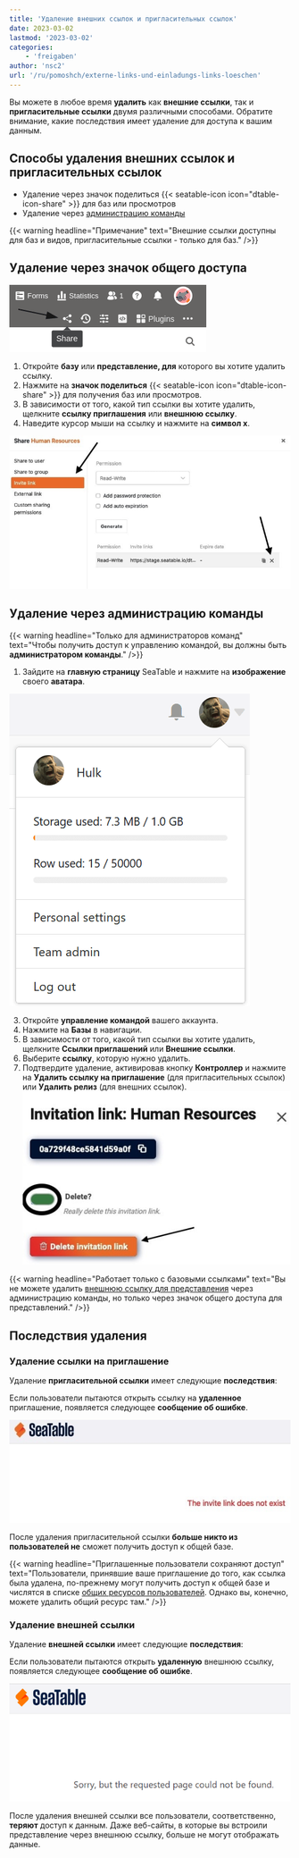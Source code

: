 ```yaml
---
title: 'Удаление внешних ссылок и пригласительных ссылок'
date: 2023-03-02
lastmod: '2023-03-02'
categories:
    - 'freigaben'
author: 'nsc2'
url: '/ru/pomoshch/externe-links-und-einladungs-links-loeschen'
---
```


Вы можете в любое время **удалить** как **внешние ссылки**, так и **пригласительные ссылки** двумя различными способами. Обратите внимание, какие последствия имеет удаление для доступа к вашим данным.

## Способы удаления внешних ссылок и пригласительных ссылок

- Удаление через значок поделиться {{< seatable-icon icon="dtable-icon-share" >}} для баз или просмотров
- Удаление через [администрацию команды](https://seatable.io/ru/docs/teamverwaltung-abonnement/die-funktionen-der-teamverwaltung-in-der-uebersicht/)

{{< warning  headline="Примечание"  text="Внешние ссылки доступны для баз и видов, пригласительные ссылки - только для баз." />}}

## Удаление через значок общего доступа

![Нажмите на значок поделиться в таблице](images/share-single-tablesheets-from-the-base-options.png)

1. Откройте **базу** или **представление, для** которого вы хотите удалить ссылку.
2. Нажмите на **значок поделиться** {{< seatable-icon icon="dtable-icon-share" >}} для получения баз или просмотров.
3. В зависимости от того, какой тип ссылки вы хотите удалить, щелкните **ссылку приглашения** или **внешнюю ссылку**.
4. Наведите курсор мыши на ссылку и нажмите на **символ x**.

![Удаление внешних ссылок и ссылок-приглашений](images/delete-invitation-and-external-links.jpg)

## Удаление через администрацию команды

{{< warning  headline="Только для администраторов команд"  text="Чтобы получить доступ к управлению командой, вы должны быть **администратором команды**." />}}

1. Зайдите на **главную страницу** SeaTable и нажмите на **изображение** своего **аватара**.

![Доступ к руководству команды](images/Zugriff-auf-die-Teamverwaltung.png)

3. Откройте **управление командой** вашего аккаунта.
4. Нажмите на **Базы** в навигации.
5. В зависимости от того, какой тип ссылки вы хотите удалить, щелкните **Ссылки приглашений** или **Внешние ссылки**.
6. Выберите **ссылку**, которую нужно удалить.
7. Подтвердите удаление, активировав кнопку **Контроллер** и нажмите на **Удалить ссылку на приглашение** (для пригласительных ссылок) или **Удалить релиз** (для внешних ссылок).  
   ![Подтвердите удаление](images/confirm-delete-invitation-and-external-links-way2.jpg)

{{< warning  headline="Работает только с базовыми ссылками"  text="Вы не можете удалить [внешнюю ссылку для представления](https://seatable.io/ru/docs/freigaben/externen-link-fuer-eine-ansicht-erstellen/) через администрацию команды, но только через значок общего доступа для представлений." />}}

## Последствия удаления

### Удаление ссылки на приглашение

Удаление **пригласительной ссылки** имеет следующие **последствия**:

Если пользователи пытаются открыть ссылку на **удаленное** приглашение, появляется следующее **сообщение об ошибке**.

![Сообщение об ошибке при открытии ссылок на удаленные приглашения](images/fehlermeldung-geloeschter-einladungs-link.jpg)

После удаления пригласительной ссылки **больше никто из пользователей не** сможет получить доступ к общей базе.

{{< warning  headline="Приглашенные пользователи сохраняют доступ"  text="Пользователи, принявшие ваше приглашение до того, как ссылка была удалена, по-прежнему могут получить доступ к общей базе и числятся в списке [общих ресурсов пользователей](https://seatable.io/ru/docs/freigaben/anlegen-einer-benutzerfreigabe/). Однако вы, конечно, можете удалить общий ресурс там." />}}

### Удаление внешней ссылки

Удаление **внешней ссылки** имеет следующие **последствия**:

Если пользователи пытаются открыть **удаленную** внешнюю ссылку, появляется следующее **сообщение об ошибке**.

![Сообщение об ошибке при удалении внешней ссылки](images/Fehlermeldung-bei-Loeschung-eines-externen-Links.png)

После удаления внешней ссылки все пользователи, соответственно, **теряют** доступ к данным. Даже веб-сайты, в которые вы встроили представление через внешнюю ссылку, больше не могут отображать данные.
